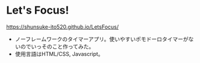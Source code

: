 # Let's Focus!

https://shunsuke-ito520.github.io/LetsFocus/

- ノーフレームワークのタイマーアプリ。使いやすいポモドーロタイマーがないのでいっそのこと作ってみた。
- 使用言語はHTML/CSS, Javascript。

